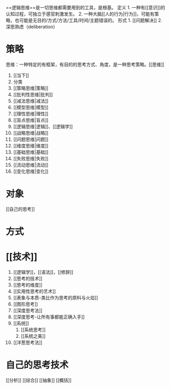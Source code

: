 ==逻辑思维==是一切思维都需要用到的工具，是根基。
定义
	1. 一种有[[意识]]的认知过程，可独立于感官刺激发生。
	2. 一种大脑[[人的行为|行为]]，可能有策略，也可能是无目的/方式/方法/工具/时间/主题错误的。
形式
	1. [[问题解决]] 
	2. 深思熟虑（deliberation）
# 策略
思维：一种特定的有框架，有目的的思考方式、角度，是一种思考策略。[[思维]] 
1. [[当下]] 
2. 分类
3. [[策略思维|策略]] 
4. [[批判性思维|批判]] 
5. [[减法思维|减法]] 
6. [[模型思维|模型]] 
7. [[理性思维|理性]] 
8. [[盲点思维|盲点]] 
9. [[逻辑思维|逻辑]]、[[逻辑学]] 
10. [[战略思维|战略]] 
11. [[问题思维|问题]] 
12. [[维度思维|维度]] 
13. [[基础思维|基础]] 
14. [[失败思维|失败]] 
15. [[流动思维|流动]] 
16. [[变化思维|变化]] 
# 对象
[[自己的思考]] 
# 方式

# [[技术]] 
1. [[逻辑学]]，[[语法]]，[[修辞]] 
2. [[思考的技术]] 
3. [[思考的维度]] 
4. [[实用性思考的艺术]] 
5. [[表象与本质-类比作为思考的原料与火焰]] 
6. [[图形思考]] 
7. [[深度思考法]] 
8. [[深度思考-让所有事都能正确入手]] 
9. [[系统]] 
	1. [[系统思考]] 
	2. [[系统之美]] 
10. [[洋葱思考法]] 

# 自己的思考技术
[[分析]] 
[[综合]] 
[[抽象]] 
[[概括]] 